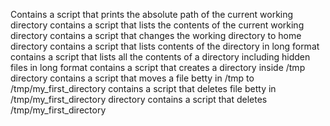 Contains a script that prints the absolute path of the current  working directory
contains a script that lists the contents of the current working directory
contains a script that changes the working directory to home directory
contains a script that lists contents of the directory in long format
contains a script that lists all the contents of a directory including hidden files in long format
contains a script that creates a directory inside /tmp directory
contains a script that moves a file betty in /tmp to /tmp/my_first_directory
contains a script that deletes file betty in /tmp/my_first_directory directory
contains a script that deletes /tmp/my_first_directory
